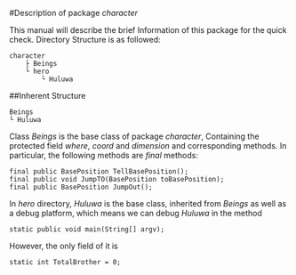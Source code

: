 #Description of package _character_

This manual will describe the brief Information of this 
package for the quick check. Directory Structure is as followed:

    character
        ├ Beings
        └ hero
            └ Huluwa

##Inherent Structure

    Beings
    └ Huluwa

Class _Beings_ is the base class of package _character_,
Containing the protected field _where_, _coord_ and 
_dimension_ and corresponding methods. In particular, 
the following methods are _final_ methods:

    final public BasePosition TellBasePosition();
    final public void JumpTO(BasePosition toBasePosition);
    final public BasePosition JumpOut();

In _hero_ directory, _Huluwa_ is the base class, inherited
from _Beings_ as well as a debug platform, which means we can debug _Huluwa_ in the method

    static public void main(String[] argv);

However, the only field of it is 

    static int TotalBrother = 0;
    
